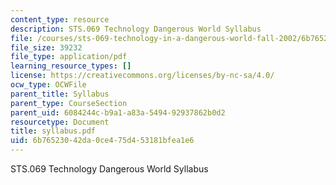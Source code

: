 ```yaml
---
content_type: resource
description: STS.069 Technology Dangerous World Syllabus
file: /courses/sts-069-technology-in-a-dangerous-world-fall-2002/6b76523042da0ce475d453181bfea1e6_syllabus.pdf
file_size: 39232
file_type: application/pdf
learning_resource_types: []
license: https://creativecommons.org/licenses/by-nc-sa/4.0/
ocw_type: OCWFile
parent_title: Syllabus
parent_type: CourseSection
parent_uid: 6084244c-b9a1-a83a-5494-92937862b0d2
resourcetype: Document
title: syllabus.pdf
uid: 6b765230-42da-0ce4-75d4-53181bfea1e6
---
```

STS.069 Technology Dangerous World Syllabus